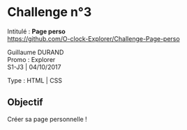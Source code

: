 # Challenge n°3
Intitulé : **Page perso**  
https://github.com/O-clock-Explorer/Challenge-Page-perso

Guillaume DURAND  
Promo : Explorer  
S1-J3 | 04/10/2017

Type : HTML | CSS

## Objectif
Créer sa page personnelle !